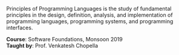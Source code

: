 Principles of Programming Languages is the study of fundamental principles
in the design, definition, analysis, and implementation of programming
languages, programming systems, and programming interfaces.

**Course**: Software Foundations, Monsoon 2019<br>
**Taught by**: Prof. Venkatesh Chopella
